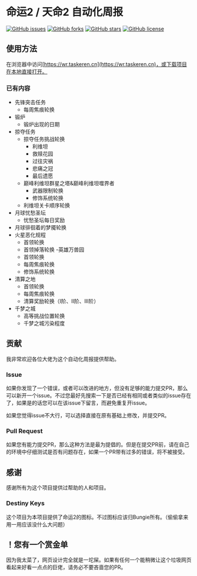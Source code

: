 # 命运2 / 天命2 自动化周报
[![GitHub issues](https://img.shields.io/github/issues/Taskeren/DestinyWeekReport?style=flat-square)](https://github.com/Taskeren/DestinyWeekReport/issues)
[![GitHub forks](https://img.shields.io/github/forks/Taskeren/DestinyWeekReport?style=flat-square)](https://github.com/Taskeren/DestinyWeekReport/network)
[![GitHub stars](https://img.shields.io/github/stars/Taskeren/DestinyWeekReport?style=flat-square)](https://github.com/Taskeren/DestinyWeekReport/stargazers)
[![GitHub license](https://img.shields.io/github/license/Taskeren/DestinyWeekReport?style=flat-square)](https://github.com/Taskeren/DestinyWeekReport/blob/master/LICENSE)

## 使用方法

在浏览器中访问[https://wr.taskeren.cn](https://wr.taskeren.cn)，或下载项目在本地直接打开。

### 已有内容

- 先锋突击任务
  - 每周焦痕轮换
- 锻炉
  - 锻炉出现的日期
- 掠夺任务
  - 掠夺任务挑战轮换
    - 利维坦
    - 救赎花园
    - 过往灾祸
    - 悲痛之冠
    - 最后遗愿
  - 巅峰利维坦群星之塔&巅峰利维坦噬界者
    - 武器限制轮换
    - 修饰系统轮换
  - 利维坦关卡顺序轮换
- 月球忧愁圣坛
  - 忧愁圣坛每日奖励
- 月球徘徊着的梦魇轮换
- 火星恶化规程
  - 首领轮换
  - 首领掉落轮换
-英雄万兽园
  - 首领轮换
  - 每周焦痕轮换
  - 修饰系统轮换
- 清算之地
  - 首领轮换
  - 每周焦痕轮换
  - 清算奖励轮换（Ⅰ阶、Ⅱ阶、Ⅲ阶）
- 千梦之城
  - 高等挑战位置轮换
  - 千梦之城污染程度

## 贡献

我非常欢迎各位大佬为这个自动化周报提供帮助。

### Issue

如果你发现了一个错误，或者可以改进的地方，但没有足够的能力提交PR，那么可以新开一个issue。不过您最好先搜索一下是否已经有相同或者类似的issue存在了，如果是的话您可以在该issue下留言，而避免重复开issue。

如果您觉得issue不大行，可以选择直接在原有基础上修改，并提交PR。

### Pull Request

如果您有能力提交PR，那么这种方法是最为提倡的。但是在提交PR前，请在自己的环境中仔细测试是否有问题存在，如果一个PR带有过多的错误，将不被接受。

## 感谢

感谢所有为这个项目提供过帮助的人和项目。

### Destiny Keys

这个项目为本项目提供了命运2的图标。不过图标应该归Bungie所有。（偷偷拿来用一用应该没什么大问题）

## ！您有一个赏金单

因为我太菜了，网页设计完全就是一坨屎。如果有任何一个能稍微让这个垃圾网页看起来好看一点点的巨佬，请务必不要吝啬您的PR。
